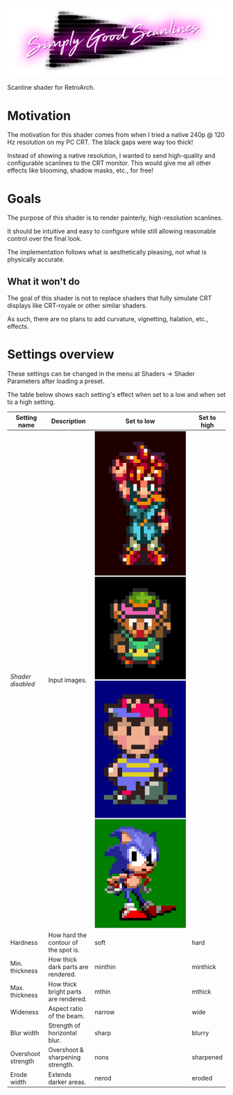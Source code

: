 ![Logo](assets/logo.png?raw=true "Logo")

Scanline shader for RetroArch.

# Motivation
The motivation for this shader comes from when I tried a native 240p @ 120 Hz resolution on my PC CRT.
The black gaps were way too thick!

Instead of showing a native resolution, I wanted to send high-quality and configurable scanlines to the CRT monitor.
This would give me all other effects like blooming, shadow masks, etc., for free!

# Goals
The purpose of this shader is to render painterly, high-resolution scanlines.

It should be intuitive and easy to configure while still allowing reasonable control over the final look.

The implementation follows what is aesthetically pleasing, not what is physically accurate.

## What it won't do
The goal of this shader is not to replace shaders that fully simulate CRT displays like CRT-royale or other similar shaders.

As such, there are no plans to add curvature, vignetting, halation, etc., effects.

# Settings overview
These settings can be changed in the menu at Shaders -> Shader Parameters after loading a preset.

The table below shows each setting's effect when set to a low and when set to a high setting.

| **Setting name**   | Description                          | **Set to low** | **Set to high** |
|--------------------|--------------------------------------|----------------|-----------------|
| _Shader disabled_  | Input images.                        | ![](assets/settings/orig_crono.png?raw=true " ") ![](assets/settings/orig_link.png?raw=true " ") ![](assets/settings/orig_ness.png?raw=true " ") ![](assets/settings/orig_sonic.png?raw=true " ") |                 |
| Hardness           | How hard the contour of the spot is. | soft           | hard            |
| Min. thickness     | How thick dark parts are rendered.   | minthin        | minthick        |
| Max. thickness     | How thick bright parts are rendered. | mthin          | mthick          |
| Wideness           | Aspect ratio of the beam.            | narrow         | wide            |
| Blur width         | Strength of horizontal blur.         | sharp          | blurry          |
| Overshoot strength | Overshoot & sharpening strength.     | nons           | sharpened       |
| Erode width        | Extends darker areas.                | nerod          | eroded          |
